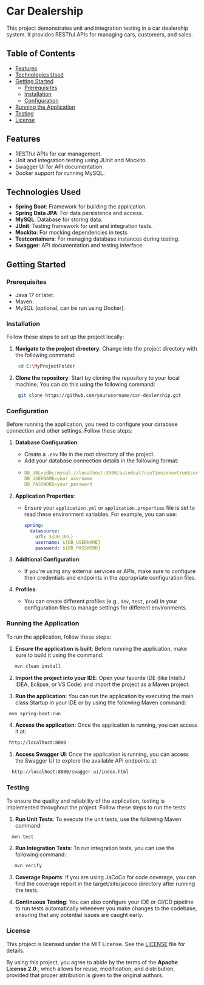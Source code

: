# Car Dealership

This project demonstrates unit and integration testing in a car dealership system. It provides RESTful APIs for managing cars, customers, and sales.

## Table of Contents

- [Features](#features)
- [Technologies Used](#technologies-used)
- [Getting Started](#getting-started)
  - [Prerequisites](#prerequisites)
  - [Installation](#installation)
  - [Configuration](#configuration)
- [Running the Application](#running-the-application)
- [Testing](#testing)
- [License](#license)

## Features

- RESTful APIs for car management.
- Unit and integration testing using JUnit and Mockito.
- Swagger UI for API documentation.
- Docker support for running MySQL.

## Technologies Used

- **Spring Boot**: Framework for building the application.
- **Spring Data JPA**: For data persistence and access.
- **MySQL**: Database for storing data.
- **JUnit**: Testing framework for unit and integration tests.
- **Mockito**: For mocking dependencies in tests.
- **Testcontainers**: For managing database instances during testing.
- **Swagger**: API documentation and testing interface.

## Getting Started

### Prerequisites

- Java 17 or later.
- Maven.
- MySQL (optional, can be run using Docker).

### Installation

Follow these steps to set up the project locally:

1. **Navigate to the project directory**: Change into the project directory with the following command:

   ```bash
    cd C:\MyProjectFolder
   ```

2. **Clone the repository**: Start by cloning the repository to your local machine. You can do this using the following command:

   ```bash
    git clone https://github.com/yourusername/car-dealership.git
   ```

### Configuration

Before running the application, you need to configure your database connection and other settings. Follow these steps:

1. **Database Configuration**:
   - Create a `.env` file in the root directory of the project.
   - Add your database connection details in the following format:
   - 
     ```yaml
     DB_URL=jdbc:mysql://localhost:3306/autodeal?useTimezone=true&serverTimezone=UTC
     DB_USERNAME=your_username
     DB_PASSWORD=your_password
     ```

2. **Application Properties**:
   - Ensure your `application.yml` or `application.properties` file is set to read these environment variables. For example, you can use:
     
     ```yaml
     spring:
       datasource:
         url: ${DB_URL}
         username: ${DB_USERNAME}
         password: ${DB_PASSWORD}
     ```

3. **Additional Configuration**:
   - If you're using any external services or APIs, make sure to configure their credentials and endpoints in the appropriate configuration files.

4. **Profiles**:
   - You can create different profiles (e.g., `dev`, `test`, `prod`) in your configuration files to manage settings for different environments.
   
### Running the Application

To run the application, follow these steps:

1. **Ensure the application is built**: Before running the application, make sure to build it using the command:

  ```bash
     mvn clean install
  ```

2. **Import the project into your IDE**: Open your favorite IDE (like IntelliJ IDEA, Eclipse, or VS Code) and import the project as a Maven project.

3. **Run the application**: You can run the application by executing the main class Startup in your IDE or by using the following Maven command:

  ```bash
   mvn spring-boot:run
  ```

4. **Access the application**: Once the application is running, you can access it at:

  ```bash
   http://localhost:8080
  ```

5. **Access Swagger UI**: Once the application is running, you can access the Swagger UI to explore the available API endpoints at:
  
  ```bash
    http://localhost:8080/swagger-ui/index.html
  ```

### Testing

To ensure the quality and reliability of the application, testing is implemented throughout the project. Follow these steps to run the tests:

1. **Run Unit Tests**: To execute the unit tests, use the following Maven command:
  
  ```bash
    mvn test
  ```

2. **Run Integration Tests**: To run integration tests, you can use the following command:

 ```bash
    mvn verify
  ```
3. **Coverage Reports**: If you are using JaCoCo for code coverage, you can find the coverage report in the target/site/jacoco directory after running the tests.

4. **Continuous Testing**: You can also configure your IDE or CI/CD pipeline to run tests automatically whenever you make changes to the codebase, ensuring that any potential issues are caught early.

### License

This project is licensed under the MIT License. See the [LICENSE](LICENSE) file for details.

By using this project, you agree to abide by the terms of the **Apache License 2.0** , which allows for reuse, modification, and distribution, provided that proper attribution is given to the original authors.

